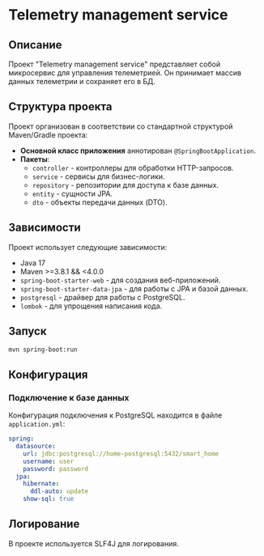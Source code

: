 # Telemetry management service

## Описание

Проект "Telemetry management service" представляет собой микросервис для управления телеметрией.
Он принимает массив данных телеметрии и сохраняет его в БД.

## Структура проекта

Проект организован в соответствии со стандартной структурой Maven/Gradle проекта:

- **Основной класс приложения** аннотирован `@SpringBootApplication`.
- **Пакеты**:
  - `controller` - контроллеры для обработки HTTP-запросов.
  - `service` - сервисы для бизнес-логики.
  - `repository` - репозитории для доступа к базе данных.
  - `entity` - сущности JPA.
  - `dto` - объекты передачи данных (DTO).

## Зависимости

Проект использует следующие зависимости:

- Java 17
- Maven >=3.8.1 && <4.0.0
- `spring-boot-starter-web` - для создания веб-приложений.
- `spring-boot-starter-data-jpa` - для работы с JPA и базой данных.
- `postgresql` - драйвер для работы с PostgreSQL.
- `lombok` - для упрощения написания кода.

## Запуск

``` shell
mvn spring-boot:run
```

## Конфигурация

### Подключение к базе данных

Конфигурация подключения к PostgreSQL находится в файле `application.yml`:

```yaml
spring:
  datasource:
    url: jdbc:postgresql://home-postgresql:5432/smart_home
    username: user
    password: password
  jpa:
    hibernate:
      ddl-auto: update
    show-sql: true
```

## Логирование

В проекте используется SLF4J для логирования.
